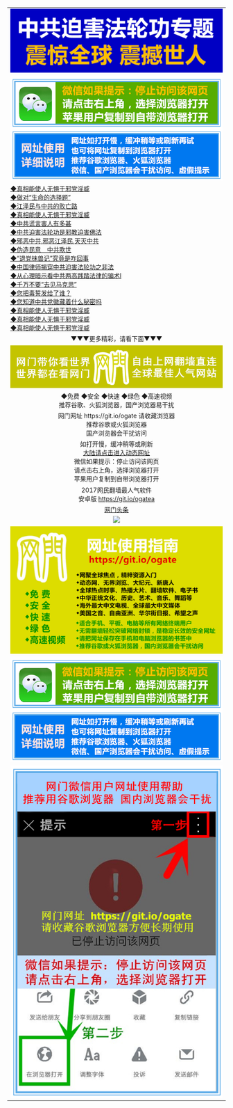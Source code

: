 <table>
  <tr>
    <td align=center><img src="https://raw.githubusercontent.com/wnel2017/ku/master/%E8%BF%AB%E5%AE%B3.jpg" /></td>
  </tr>
  <tr>
<td align=center><img src="https://raw.githubusercontent.com/wnel2017/ku/master/%E5%BE%AE%E4%BF%A1%E8%AF%B4%E6%98%8E4.jpg"/></td>
  </tr>
  <tr>
  <td align=left>
<a href="https://s3.ap-south-1.amazonaws.com/ogatem/oGate.htm?http%3A%2F%2F110%2Fmh%2Farticles%2F2017%2F4%2F19%2F真相能使人无惧于邪党淫威-345833.html&from=wnel">◆真相能使人无惧于邪党淫威</a><br/> 
<a href="https://s3.ap-south-1.amazonaws.com/ogatem/oGate.htm?http%3A%2F%2F110%2Fmh%2Farticles%2F2017%2F4%2F13%2F做对“生命的选择题”-345491.html&from=wnel">◆做对“生命的选择题”</a><br/> 
<a href="https://s3.ap-south-1.amazonaws.com/ogatem/oGate.htm?http%3A%2F%2F110%2Fmh%2Farticles%2F2017%2F4%2F4%2F江泽民与中共的败亡路-345130.html&from=wnel">◆江泽民与中共的败亡路</a><br/> 
<a href="https://s3.ap-south-1.amazonaws.com/ogatem/oGate.htm?http%3A%2F%2F110%2Fmh%2Farticles%2F2017%2F4%2F19%2F真相能使人无惧于邪党淫威-345833.html&from=wnel">◆真相能使人无惧于邪党淫威</a><br/> 
<a href="https://s3.ap-south-1.amazonaws.com/ogatem/oGate.htm?http%3A%2F%2F110%2Fmh%2Farticles%2F2017%2F3%2F12%2F中共谎言害人有多甚--344153.html&from=wnel">◆中共谎言害人有多甚</a><br/> 
<a href="https://s3.ap-south-1.amazonaws.com/ogatem/oGate.htm?http%3A%2F%2F110%2Fmh%2Farticles%2F2017%2F3%2F7%2F中共迫害法轮功是邪教迫害佛法-343866.html&from=wnel">◆中共迫害法轮功是邪教迫害佛法</a><br/> 
<a href="https://s3.ap-south-1.amazonaws.com/ogatem/oGate.htm?http%3A%2F%2F110%2Fmh%2Farticles%2F2017%2F4%2F2%2F遭遇共产党是中国人的最大不幸（图）-345070.html&from=wnel">◆邪恶中共,邪恶江泽民,天灭中共</a><br/> 
<a href="https://s3.ap-south-1.amazonaws.com/ogatem/oGate.htm?http%3A%2F%2F110%2Fmh%2Farticles%2F2017%2F3%2F28%2F伪造民意-中共欺世-344837.html&from=wnel">◆伪造民意　中共欺世</a><br/> 
<a href="https://s3.ap-south-1.amazonaws.com/ogatem/oGate.htm?http%3A%2F%2F110%2Fmh%2Farticles%2F2017%2F3%2F2%2F“退党抹兽记”究竟是咋回事-343590.htmll&from=wnel">◆“退党抹兽记”究竟是咋回事</a><br/> 
<a href="https://s3.ap-south-1.amazonaws.com/ogatem/oGate.htm?http%3A%2F%2F110%2Fmh%2Farticles%2F2017%2F3%2F1%2F中国律师揭穿中共迫害法轮功之非法-343709.html&from=wnel">◆中国律师揭穿中共迫害法轮功之非法</a><br/> 
<a href="https://s3.ap-south-1.amazonaws.com/ogatem/oGate.htm?http%3A%2F%2F110%2Fmh%2Farticles%2F2017%2F2%2F15%2F从心理暗示看中共两高践踏法律的骗术-343133.html&from=wnel">◆从心理暗示看中共两高践踏法律的骗术l</a><br/> 
<a href="https://s3.ap-south-1.amazonaws.com/ogatem/oGate.htm?http%3A%2F%2F110%2Fmh%2Farticles%2F2017%2F2%2F14%2F千万不要“去见马克思”（图）-343079.html&from=wnel">◆千万不要“去见马克思”</a><br/> 
<a href="https://s3.ap-south-1.amazonaws.com/ogatem/oGate.htm?http%3A%2F%2F110%2Fmh%2Farticles%2F2017%2F2%2F19%2F您把毒誓发给了谁-（图）-343273.html&from=wnel">◆您把毒誓发给了谁？</a><br/> 
<a href="https://s3.ap-south-1.amazonaws.com/ogatem/oGate.htm?http%3A%2F%2F110%2Fmh%2Farticles%2F2017%2F2%2F18%2F您知道中共党徽藏着什么秘密吗（图）-343241.html&from=wnel">◆您知道中共党徽藏着什么秘密吗</a><br/> 
<a href="https://s3.ap-south-1.amazonaws.com/ogatem/oGate.htm?http%3A%2F%2F110%2Fmh%2Farticles%2F2017%2F4%2F19%2F真相能使人无惧于邪党淫威-345833.html&from=wnel">◆真相能使人无惧于邪党淫威</a><br/> 
<a href="https://s3.ap-south-1.amazonaws.com/ogatem/oGate.htm?http%3A%2F%2F110%2Fmh%2Farticles%2F2017%2F4%2F19%2F真相能使人无惧于邪党淫威-345833.html&from=wnel">◆真相能使人无惧于邪党淫威</a><br/> 
<a href="https://s3.ap-south-1.amazonaws.com/ogatem/oGate.htm?http%3A%2F%2F110%2Fmh%2Farticles%2F2017%2F4%2F19%2F真相能使人无惧于邪党淫威-345833.html&from=wnel">◆真相能使人无惧于邪党淫威</a><br/> 

   </tr>
  <tr>
<tr><td align=center>▼▼▼更多精彩，请看下面▼▼▼<br/>
  </tr>
  <tr>
    <td align=center><img src="https://raw.githubusercontent.com/wnel2017/ku/master/ogate6.jpg" /></td>
  </tr>
  <tr>
<td align=center>◆免费  ◆安全  ◆快速  ◆绿色  ◆高速视频<br/>
推荐谷歌、火狐浏览器，国产浏览器易干扰<br/>
       </td>
  </tr>
  <tr>
<td align=center>网门网址 https://git.io/ogate 请收藏浏览器<br/>
推荐谷歌或火狐浏览器<br/>
国产浏览器会干扰访问<br/>
    </td>
  </tr>
  <tr>
    <td align=center>
如打开慢，缓冲稍等或刷新<br/>
<a href="https://s3.ap-south-1.amazonaws.com/ogatem/oGate.htm?from=wnel">大陆请点击进入动态网址</a><br/>
微信如果提示：停止访问该网页<br/>
请点击右上角，选择浏览器打开<br/>
苹果用户复制到自带浏览器打开<br/>
  </tr>
  <tr>
      <td align=center>
2017网民翻墙最人气软件<br/>
安卓版 <a href="https://raw.githubusercontent.com/ogate/up/master/ogate.apk?og">https://git.io/ogatea</a><br/>
  </tr>
  <tr>
    <td align=center>
<a target="_blank" href="https://s3.ap-south-1.amazonaws.com/ogatem/oGate.htm?ogNews&from=wnel">网门头条</a><br/>
    </td>
  </tr>
  <tr>
    <td align=center><img src="https://cloud.githubusercontent.com/assets/11880933/15631437/70d0a74e-259d-11e6-946f-6237b4b657bd.jpg"/></td>
  </tr>
  <tr>
      <td align=center><img src="https://raw.githubusercontent.com/wnel2017/ku/master/%E4%BD%BF%E7%94%A8%E6%8C%87%E5%8D%971.jpg"/></td>
  </tr>
  <tr>
      <td align=center><img src="https://raw.githubusercontent.com/wnel2017/ku/master/%E5%BE%AE%E4%BF%A1%E8%AF%B4%E6%98%8E4.jpg"/></td>
  </tr>
  <tr>
      <td align=center><img src="https://raw.githubusercontent.com/wnel2017/ku/master/%E5%BE%AE%E4%BF%A1%E8%AF%B4%E6%98%8E.jpg"/></td>

</table>    
